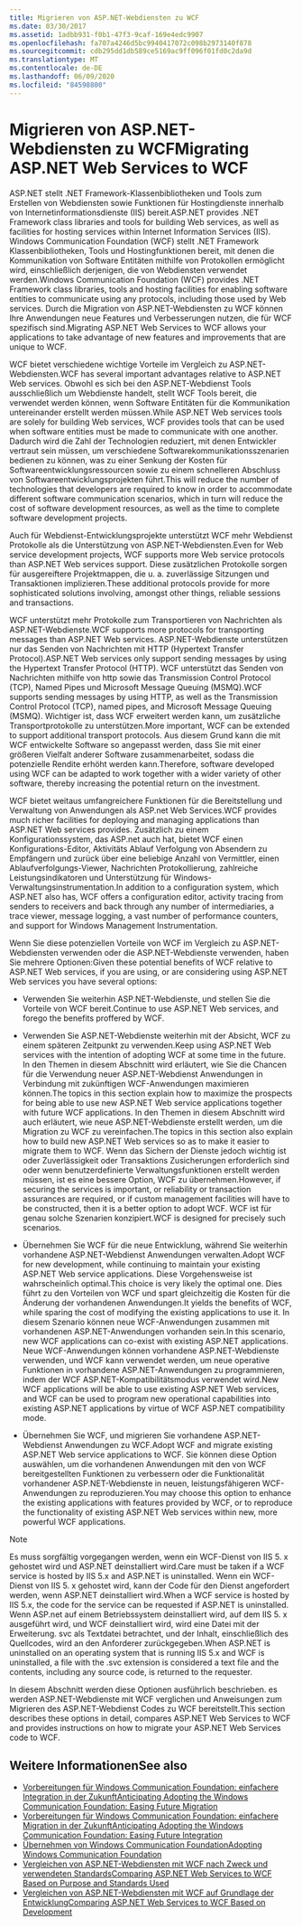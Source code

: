 ```yaml
---
title: Migrieren von ASP.NET-Webdiensten zu WCF
ms.date: 03/30/2017
ms.assetid: 1adbb931-f0b1-47f3-9caf-169e4edc9907
ms.openlocfilehash: fa707a4246d5bc9940417072c098b2973140f878
ms.sourcegitcommit: cdb295dd1db589ce5169ac9ff096f01fd0c2da9d
ms.translationtype: MT
ms.contentlocale: de-DE
ms.lasthandoff: 06/09/2020
ms.locfileid: "84598800"
---
```

# <a name="migrating-aspnet-web-services-to-wcf"></a><span data-ttu-id="db618-102">Migrieren von ASP.NET-Webdiensten zu WCF</span><span class="sxs-lookup"><span data-stu-id="db618-102">Migrating ASP.NET Web Services to WCF</span></span>
<span data-ttu-id="db618-103">ASP.NET stellt .NET Framework-Klassenbibliotheken und Tools zum Erstellen von Webdiensten sowie Funktionen für Hostingdienste innerhalb von Internetinformationsdienste (IIS) bereit.</span><span class="sxs-lookup"><span data-stu-id="db618-103">ASP.NET provides .NET Framework class libraries and tools for building Web services, as well as facilities for hosting services within Internet Information Services (IIS).</span></span> <span data-ttu-id="db618-104">Windows Communication Foundation (WCF) stellt .NET Framework Klassenbibliotheken, Tools und Hostingfunktionen bereit, mit denen die Kommunikation von Software Entitäten mithilfe von Protokollen ermöglicht wird, einschließlich derjenigen, die von Webdiensten verwendet werden.</span><span class="sxs-lookup"><span data-stu-id="db618-104">Windows Communication Foundation (WCF) provides .NET Framework class libraries, tools and hosting facilities for enabling software entities to communicate using any protocols, including those used by Web services.</span></span>  <span data-ttu-id="db618-105">Durch die Migration von ASP.NET-Webdiensten zu WCF können Ihre Anwendungen neue Features und Verbesserungen nutzen, die für WCF spezifisch sind.</span><span class="sxs-lookup"><span data-stu-id="db618-105">Migrating ASP.NET Web Services to WCF allows your applications to take advantage of new features and improvements that are unique to WCF.</span></span>  
  
 <span data-ttu-id="db618-106">WCF bietet verschiedene wichtige Vorteile im Vergleich zu ASP.NET-Webdiensten.</span><span class="sxs-lookup"><span data-stu-id="db618-106">WCF has several important advantages relative to ASP.NET Web services.</span></span> <span data-ttu-id="db618-107">Obwohl es sich bei den ASP.NET-Webdienst Tools ausschließlich um Webdienste handelt, stellt WCF Tools bereit, die verwendet werden können, wenn Software Entitäten für die Kommunikation untereinander erstellt werden müssen.</span><span class="sxs-lookup"><span data-stu-id="db618-107">While ASP.NET Web services tools are solely for building Web services, WCF provides tools that can be used when software entities must be made to communicate with one another.</span></span> <span data-ttu-id="db618-108">Dadurch wird die Zahl der Technologien reduziert, mit denen Entwickler vertraut sein müssen, um verschiedene Softwarekommunikationsszenarien bedienen zu können, was zu einer Senkung der Kosten für Softwareentwicklungsressourcen sowie zu einem schnelleren Abschluss von Softwareentwicklungsprojekten führt.</span><span class="sxs-lookup"><span data-stu-id="db618-108">This will reduce the number of technologies that developers are required to know in order to accommodate different software communication scenarios, which in turn will reduce the cost of software development resources, as well as the time to complete software development projects.</span></span>  
  
 <span data-ttu-id="db618-109">Auch für Webdienst-Entwicklungsprojekte unterstützt WCF mehr Webdienst Protokolle als die Unterstützung von ASP.NET-Webdiensten.</span><span class="sxs-lookup"><span data-stu-id="db618-109">Even for Web service development projects, WCF supports more Web service protocols than ASP.NET Web services support.</span></span> <span data-ttu-id="db618-110">Diese zusätzlichen Protokolle sorgen für ausgereiftere Projektmappen, die u. a. zuverlässige Sitzungen und Transaktionen implizieren.</span><span class="sxs-lookup"><span data-stu-id="db618-110">These additional protocols provide for more sophisticated solutions involving, amongst other things, reliable sessions and transactions.</span></span>  
  
 <span data-ttu-id="db618-111">WCF unterstützt mehr Protokolle zum Transportieren von Nachrichten als ASP.NET-Webdienste.</span><span class="sxs-lookup"><span data-stu-id="db618-111">WCF supports more protocols for transporting messages than ASP.NET Web services.</span></span> <span data-ttu-id="db618-112">ASP.NET-Webdienste unterstützen nur das Senden von Nachrichten mit HTTP (Hypertext Transfer Protocol).</span><span class="sxs-lookup"><span data-stu-id="db618-112">ASP.NET Web services only support sending messages by using the Hypertext Transfer Protocol (HTTP).</span></span> <span data-ttu-id="db618-113">WCF unterstützt das Senden von Nachrichten mithilfe von http sowie das Transmission Control Protocol (TCP), Named Pipes und Microsoft Message Queuing (MSMQ).</span><span class="sxs-lookup"><span data-stu-id="db618-113">WCF supports sending messages by using HTTP, as well as the Transmission Control Protocol (TCP), named pipes, and Microsoft Message Queuing (MSMQ).</span></span> <span data-ttu-id="db618-114">Wichtiger ist, dass WCF erweitert werden kann, um zusätzliche Transportprotokolle zu unterstützen.</span><span class="sxs-lookup"><span data-stu-id="db618-114">More important, WCF can be extended to support additional transport protocols.</span></span> <span data-ttu-id="db618-115">Aus diesem Grund kann die mit WCF entwickelte Software so angepasst werden, dass Sie mit einer größeren Vielfalt anderer Software zusammenarbeitet, sodass die potenzielle Rendite erhöht werden kann.</span><span class="sxs-lookup"><span data-stu-id="db618-115">Therefore, software developed using WCF can be adapted to work together with a wider variety of other software, thereby increasing the potential return on the investment.</span></span>  
  
 <span data-ttu-id="db618-116">WCF bietet weitaus umfangreichere Funktionen für die Bereitstellung und Verwaltung von Anwendungen als ASP.net Web Services.</span><span class="sxs-lookup"><span data-stu-id="db618-116">WCF provides much richer facilities for deploying and managing applications than ASP.NET Web services provides.</span></span> <span data-ttu-id="db618-117">Zusätzlich zu einem Konfigurationssystem, das ASP.net auch hat, bietet WCF einen Konfigurations-Editor, Aktivitäts Ablauf Verfolgung von Absendern zu Empfängern und zurück über eine beliebige Anzahl von Vermittler, einen Ablaufverfolgungs-Viewer, Nachrichten Protokollierung, zahlreiche Leistungsindikatoren und Unterstützung für Windows-Verwaltungsinstrumentation.</span><span class="sxs-lookup"><span data-stu-id="db618-117">In addition to a configuration system, which ASP.NET also has, WCF offers a configuration editor, activity tracing from senders to receivers and back through any number of intermediaries, a trace viewer, message logging, a vast number of performance counters, and support for Windows Management Instrumentation.</span></span>  
  
 <span data-ttu-id="db618-118">Wenn Sie diese potenziellen Vorteile von WCF im Vergleich zu ASP.NET-Webdiensten verwenden oder die ASP.NET-Webdienste verwenden, haben Sie mehrere Optionen:</span><span class="sxs-lookup"><span data-stu-id="db618-118">Given these potential benefits of WCF relative to ASP.NET Web services, if you are using, or are considering using ASP.NET Web services you have several options:</span></span>  
  
- <span data-ttu-id="db618-119">Verwenden Sie weiterhin ASP.NET-Webdienste, und stellen Sie die Vorteile von WCF bereit.</span><span class="sxs-lookup"><span data-stu-id="db618-119">Continue to use ASP.NET Web services, and forego the benefits proffered by WCF.</span></span>  
  
- <span data-ttu-id="db618-120">Verwenden Sie ASP.NET-Webdienste weiterhin mit der Absicht, WCF zu einem späteren Zeitpunkt zu verwenden.</span><span class="sxs-lookup"><span data-stu-id="db618-120">Keep using ASP.NET Web services with the intention of adopting WCF at some time in the future.</span></span> <span data-ttu-id="db618-121">In den Themen in diesem Abschnitt wird erläutert, wie Sie die Chancen für die Verwendung neuer ASP.NET-Webdienst Anwendungen in Verbindung mit zukünftigen WCF-Anwendungen maximieren können.</span><span class="sxs-lookup"><span data-stu-id="db618-121">The topics in this section explain how to maximize the prospects for being able to use new ASP.NET Web service applications together with future WCF applications.</span></span> <span data-ttu-id="db618-122">In den Themen in diesem Abschnitt wird auch erläutert, wie neue ASP.NET-Webdienste erstellt werden, um die Migration zu WCF zu vereinfachen.</span><span class="sxs-lookup"><span data-stu-id="db618-122">The topics in this section also explain how to build new ASP.NET Web services so as to make it easier to migrate them to WCF.</span></span> <span data-ttu-id="db618-123">Wenn das Sichern der Dienste jedoch wichtig ist oder Zuverlässigkeit oder Transaktions Zusicherungen erforderlich sind oder wenn benutzerdefinierte Verwaltungsfunktionen erstellt werden müssen, ist es eine bessere Option, WCF zu übernehmen.</span><span class="sxs-lookup"><span data-stu-id="db618-123">However, if securing the services is important, or reliability or transaction assurances are required, or if custom management facilities will have to be constructed, then it is a better option to adopt WCF.</span></span> <span data-ttu-id="db618-124">WCF ist für genau solche Szenarien konzipiert.</span><span class="sxs-lookup"><span data-stu-id="db618-124">WCF is designed for precisely such scenarios.</span></span>  
  
- <span data-ttu-id="db618-125">Übernehmen Sie WCF für die neue Entwicklung, während Sie weiterhin vorhandene ASP.NET-Webdienst Anwendungen verwalten.</span><span class="sxs-lookup"><span data-stu-id="db618-125">Adopt WCF for new development, while continuing to maintain your existing ASP.NET Web service applications.</span></span> <span data-ttu-id="db618-126">Diese Vorgehensweise ist wahrscheinlich optimal.</span><span class="sxs-lookup"><span data-stu-id="db618-126">This choice is very likely the optimal one.</span></span> <span data-ttu-id="db618-127">Dies führt zu den Vorteilen von WCF und spart gleichzeitig die Kosten für die Änderung der vorhandenen Anwendungen.</span><span class="sxs-lookup"><span data-stu-id="db618-127">It yields the benefits of WCF, while sparing the cost of modifying the existing applications to use it.</span></span> <span data-ttu-id="db618-128">In diesem Szenario können neue WCF-Anwendungen zusammen mit vorhandenen ASP.NET-Anwendungen vorhanden sein.</span><span class="sxs-lookup"><span data-stu-id="db618-128">In this scenario, new WCF applications can co-exist with existing ASP.NET applications.</span></span> <span data-ttu-id="db618-129">Neue WCF-Anwendungen können vorhandene ASP.NET-Webdienste verwenden, und WCF kann verwendet werden, um neue operative Funktionen in vorhandene ASP.NET-Anwendungen zu programmieren, indem der WCF ASP.NET-Kompatibilitätsmodus verwendet wird.</span><span class="sxs-lookup"><span data-stu-id="db618-129">New WCF applications will be able to use existing ASP.NET Web services, and WCF can be used to program new operational capabilities into existing ASP.NET applications by virtue of WCF ASP.NET compatibility mode.</span></span>  
  
- <span data-ttu-id="db618-130">Übernehmen Sie WCF, und migrieren Sie vorhandene ASP.NET-Webdienst Anwendungen zu WCF.</span><span class="sxs-lookup"><span data-stu-id="db618-130">Adopt WCF and migrate existing ASP.NET Web service applications to WCF.</span></span> <span data-ttu-id="db618-131">Sie können diese Option auswählen, um die vorhandenen Anwendungen mit den von WCF bereitgestellten Funktionen zu verbessern oder die Funktionalität vorhandener ASP.NET-Webdienste in neuen, leistungsfähigeren WCF-Anwendungen zu reproduzieren.</span><span class="sxs-lookup"><span data-stu-id="db618-131">You may choose this option to enhance the existing applications with features provided by WCF, or to reproduce the functionality of existing ASP.NET Web services within new, more powerful WCF applications.</span></span>  
  
> [!NOTE]
> <span data-ttu-id="db618-132">Es muss sorgfältig vorgegangen werden, wenn ein WCF-Dienst von IIS 5. x gehostet wird und ASP.NET deinstalliert wird.</span><span class="sxs-lookup"><span data-stu-id="db618-132">Care must be taken if a WCF service is hosted by IIS 5.x and ASP.NET is uninstalled.</span></span> <span data-ttu-id="db618-133">Wenn ein WCF-Dienst von IIS 5. x gehostet wird, kann der Code für den Dienst angefordert werden, wenn ASP.NET deinstalliert wird.</span><span class="sxs-lookup"><span data-stu-id="db618-133">When a WCF service is hosted by IIS 5.x, the code for the service can be requested if ASP.NET is uninstalled.</span></span> <span data-ttu-id="db618-134">Wenn ASP.net auf einem Betriebssystem deinstalliert wird, auf dem IIS 5. x ausgeführt wird, und WCF deinstalliert wird, wird eine Datei mit der Erweiterung. svc als Textdatei betrachtet, und der Inhalt, einschließlich des Quellcodes, wird an den Anforderer zurückgegeben.</span><span class="sxs-lookup"><span data-stu-id="db618-134">When ASP.NET is uninstalled on an operating system that is running IIS 5.x and WCF is uninstalled, a file with the .svc extension is considered a text file and the contents, including any source code, is returned to the requester.</span></span>  
  
 <span data-ttu-id="db618-135">In diesem Abschnitt werden diese Optionen ausführlich beschrieben. es werden ASP.NET-Webdienste mit WCF verglichen und Anweisungen zum Migrieren des ASP.NET-Webdienst Codes zu WCF bereitstellt.</span><span class="sxs-lookup"><span data-stu-id="db618-135">This section describes these options in detail, compares ASP.NET Web Services to WCF and provides instructions on how to migrate your ASP.NET Web Services code to WCF.</span></span>  
  
## <a name="see-also"></a><span data-ttu-id="db618-136">Weitere Informationen</span><span class="sxs-lookup"><span data-stu-id="db618-136">See also</span></span>

- [<span data-ttu-id="db618-137">Vorbereitungen für Windows Communication Foundation: einfachere Integration in der Zukunft</span><span class="sxs-lookup"><span data-stu-id="db618-137">Anticipating Adopting the Windows Communication Foundation: Easing Future Migration</span></span>](anticipating-adopting-wcf-migration.md)
- [<span data-ttu-id="db618-138">Vorbereitungen für Windows Communication Foundation: einfachere Migration in der Zukunft</span><span class="sxs-lookup"><span data-stu-id="db618-138">Anticipating Adopting the Windows Communication Foundation: Easing Future Integration</span></span>](anticipating-adopting-the-wcf-easing-future-integration.md)
- [<span data-ttu-id="db618-139">Übernehmen von Windows Communication Foundation</span><span class="sxs-lookup"><span data-stu-id="db618-139">Adopting Windows Communication Foundation</span></span>](adopting-wcf.md)
- [<span data-ttu-id="db618-140">Vergleichen von ASP.NET-Webdiensten mit WCF nach Zweck und verwendeten Standards</span><span class="sxs-lookup"><span data-stu-id="db618-140">Comparing ASP.NET Web Services to WCF Based on Purpose and Standards Used</span></span>](comparing-aspnet-web-services-to-wcf-based-on-purpose-and-standards-used.md)
- [<span data-ttu-id="db618-141">Vergleichen von ASP.NET-Webdiensten mit WCF auf Grundlage der Entwicklung</span><span class="sxs-lookup"><span data-stu-id="db618-141">Comparing ASP.NET Web Services to WCF Based on Development</span></span>](comparing-aspnet-web-services-to-wcf-based-on-development.md)
